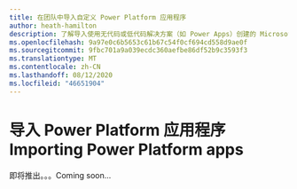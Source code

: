```yaml
---
title: 在团队中导入自定义 Power Platform 应用程序
author: heath-hamilton
description: 了解导入使用无代码或低代码解决方案（如 Power Apps）创建的 Microsoft 应用程序所需的步骤。
ms.openlocfilehash: 9a97e0c6b5653c61b67c54f0cf694cd558d9ae0f
ms.sourcegitcommit: 9fbc701a9a039ecdc360aefbe86df52b9c3593f3
ms.translationtype: MT
ms.contentlocale: zh-CN
ms.lasthandoff: 08/12/2020
ms.locfileid: "46651904"
---
```

# <a name="importing-power-platform-apps"></a><span data-ttu-id="5d1e5-103">导入 Power Platform 应用程序</span><span class="sxs-lookup"><span data-stu-id="5d1e5-103">Importing Power Platform apps</span></span>

<span data-ttu-id="5d1e5-104">即将推出。。。</span><span class="sxs-lookup"><span data-stu-id="5d1e5-104">Coming soon...</span></span>
